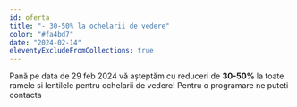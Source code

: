 ```yaml
---
id: oferta
title: "- 30-50% la ochelarii de vedere"
color: "#fa4bd7"
date: "2024-02-14"
eleventyExcludeFromCollections: true
---
```

Pană pe data de 29 feb 2024 vă așteptăm cu reduceri de <span style="color: {{ color }}; font-weight:bold;">30-50%</span> la toate ramele si lentilele pentru ochelarii de vedere! Pentru o programare ne puteti contacta 